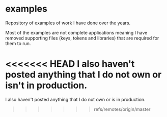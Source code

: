 # examples

Repository of examples of work I have done over the years.

Most of the examples are not complete applications meaning I have removed supporting files (keys, tokens and libraries) that are required for them to run.

<<<<<<< HEAD
I also haven't posted anything that I do not own or isn't in production.
=======
I also haven't posted anything that I do not own or is in production.
>>>>>>> refs/remotes/origin/master
